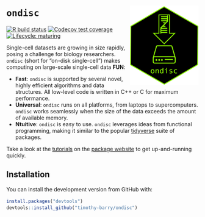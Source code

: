 
<!-- README.md is generated from README.Rmd. Please edit that file -->

# `ondisc` <img src="man/figures/hex.png" align="right" alt="" width="180" />

<!-- badges: start -->

[![R build
status](https://travis-ci.com/timothy-barry/ondisc.svg?branch=main)](https://travis-ci.com/timothy-barry/ondisc)
[![Codecov test
coverage](https://codecov.io/gh/Timothy-Barry/ondisc/branch/main/graph/badge.svg)](https://codecov.io/gh/Timothy-Barry/ondisc?branch=main)
[![Lifecycle:
maturing](https://img.shields.io/badge/lifecycle-maturing-blue.svg)](https://www.tidyverse.org/lifecycle/#maturing)
<!-- badges: end -->

Single-cell datasets are growing in size rapidly, posing a challenge for
biology researchers. `ondisc` (short for “on-disk single-cell”) makes
computing on large-scale single-cell data **FUN**:

  - **Fast**: `ondisc` is supported by several novel, highly efficient
    algorithms and data structures. All low-level code is written in C++
    or C for maximum performance.
  - **Universal**: `ondisc` runs on all platforms, from laptops to
    supercomputers. `ondisc` works seamlessly when the size of the data
    exceeds the amount of available memory.
  - **Ntuitive**: `ondisc` is easy to use. `ondisc` leverages ideas from
    functional programming, making it similar to the popular
    [tidyverse](https://www.tidyverse.org) suite of packages.

Take a look at the
[tutorials](https://timothy-barry.github.io/ondisc/articles/tutorial_odm_class.html)
on the [package
website](https://timothy-barry.github.io/ondisc/index.html) to get
up-and-running quickly.

## Installation

You can install the development version from GitHub with:

``` r
install.packages("devtools")
devtools::install_github("timothy-barry/ondisc")
```
